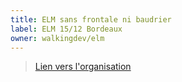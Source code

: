 ```yaml
---
title: ELM sans frontale ni baudrier
label: ELM 15/12 Bordeaux
owner: walkingdev/elm
---
```


> [Lien vers l'organisation](http://github.com/walkingdev)
